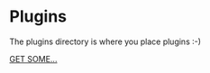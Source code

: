 # Plugins

The plugins directory is where you place plugins :-)

[GET SOME...](http://www.codiad.com/plugins.html)